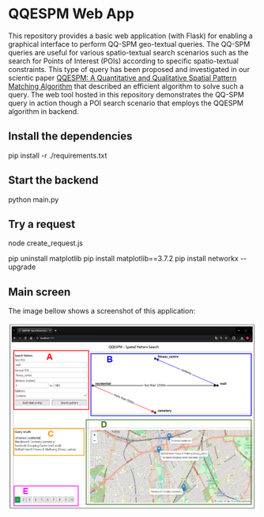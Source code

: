 
# QQESPM Web App
This repository provides a basic web application (with Flask) for enabling a graphical interface to perform QQ-SPM geo-textual queries. The QQ-SPM queries are useful for various spatio-textual search scenarios such as the search for Points of Interest (POIs) according to specific spatio-textual constraints. This type of query has been proposed and investigated in our scientic paper [QQESPM: A Quantitative and Qualitative Spatial Pattern Matching Algorithm](https://arxiv.org/abs/2312.08992) that described an efficient algorithm to solve such a query. The web tool hosted in this repository demonstrates the QQ-SPM query in action though a POI search scenario that employs the QQESPM algorithm in backend.


## Install the dependencies
pip install -r ./requirements.txt

## Start the backend 
python main.py

## Try a request
node create_request.js


pip uninstall matplotlib
pip install matplotlib==3.7.2
pip install networkx --upgrade

## Main screen
The image bellow shows a screenshot of this application:

![qqespm_app_screenshot.png](qqespm_app_screenshot.png)